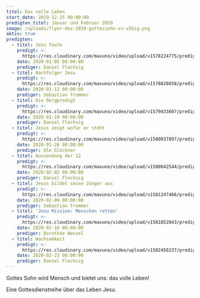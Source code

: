 ```yaml
---
titel: Das volle Leben
start_date: 2019-12-25 00:00:00
predigten_titel: Januar und Februar 2020
image: /uploads/flyer-dez-2019-gottessohn-vs-v2big.png
aktiv: true
predigten:
  - titel: Jesu Taufe
    predigt: >-
      https://res.cloudinary.com/mavuno/video/upload/v1578224775/predigten/Das%20volle%20Leben/20200105_Predigt_Flechsig_Das_volle_Leben_01.mp3
    date: 2020-01-05 00:00:00
    prediger: Daniel Flechsig
  - titel: Nachfolger Jesu
    predigt: >-
      https://res.cloudinary.com/mavuno/video/upload/v1578828658/predigten/Das%20volle%20Leben/20200112_Predigt_Trommer_Das_volle_Leben_02.mp3
    date: 2020-01-12 00:00:00
    prediger: Sebastian Trommer
  - titel: Die Bergpredigt
    predigt: >-
      https://res.cloudinary.com/mavuno/video/upload/v1579433607/predigten/Das%20volle%20Leben/20200119_Predigt_Flechsig_Das_volle_Leben_03.mp3
    date: 2020-01-19 00:00:00
    prediger: Daniel Flechsig
  - titel: Jesus zeigt wofür er steht
    predigt: >-
      https://res.cloudinary.com/mavuno/video/upload/v1580037897/predigten/Das%20volle%20Leben/20200126_Predigt_Gloeckner_Das_volle_Leben_04.mp3
    date: 2020-01-26 00:00:00
    prediger: Ole Glöckner
  - titel: Aussendung der 12
    predigt: >-
      https://res.cloudinary.com/mavuno/video/upload/v1580642544/predigten/Das%20volle%20Leben/20200202_Predigt_Flechsig_Das_volle_Leben_05.mp3
    date: 2020-02-02 00:00:00
    prediger: Daniel Flechsig
  - titel: Jesus bildet seine Jünger aus
    predigt: >-
      https://res.cloudinary.com/mavuno/video/upload/v1581247466/predigten/Das%20volle%20Leben/20200209_Predigt_Trommer_Das_volle_Leben_06.mp3
    date: 2020-02-09 00:00:00
    prediger: Sebastian Trommer
  - titel: 'Jesu Mission: Menschen retten'
    predigt: >-
      https://res.cloudinary.com/mavuno/video/upload/v1581852843/predigten/Das%20volle%20Leben/20200216_Predigt_Wenzel_Das_volle_Leben_07.mp3
    date: 2020-02-16 00:00:00
    prediger: Dorothée Wenzel
  - titel: Wachsamkeit
    predigt: >-
      https://res.cloudinary.com/mavuno/video/upload/v1582458237/predigten/Das%20volle%20Leben/20200223_Predigt_Flechsigs_Das_volle_Leben_08.mp3
    date: 2020-02-23 00:00:00
    prediger: Daniel Flechsig
---
```


Gottes Sohn wird Mensch und bietet uns: das volle Leben\!

Eine Gottesdienstreihe über das Leben Jesu.